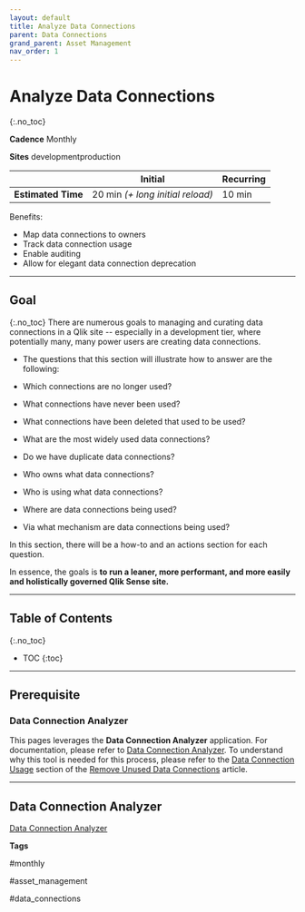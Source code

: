 ```yaml
---
layout: default
title: Analyze Data Connections
parent: Data Connections
grand_parent: Asset Management
nav_order: 1
---
```


# Analyze Data Connections <i class="fas fa-tools fa-xs" title="Tooling | Pre-Built Solutions"></i>
{:.no_toc}

**Cadence** <span class="label cadence">Monthly</span>

**Sites** <span class="label dev">development</span><span class="label prod">production</span>

|                                  		                    | Initial                            | Recurring  |
|---------------------------------------------------------|------------------------------------|------------|
| <i class="far fa-clock fa-sm"></i> **Estimated Time**   | 20 min *(+ long initial reload)*   | 10 min     |

Benefits:

  - Map data connections to owners
  - Track data connection usage
  - Enable auditing
  - Allow for elegant data connection deprecation
  
-------------------------

## Goal
{:.no_toc}
There are numerous goals to managing and curating data connections in a Qlik site -- especially in a development tier, where potentially many, many power users are creating data connections.

- The questions that this section will illustrate how to answer are the following:

- Which connections are no longer used?

- What connections have never been used?

- What connections have been deleted that used to be used?

- What are the most widely used data connections?

- Do we have duplicate data connections?

- Who owns what data connections?

- Who is using what data connections?

- Where are data connections being used?

- Via what mechanism are data connections being used?

In this section, there will be a how-to and an actions section for each question.

In essence, the goals is **to run a leaner, more performant, and more easily and holistically governed Qlik Sense site.**

-------------------------

## Table of Contents
{:.no_toc}

* TOC
{:toc}

-------------------------

## Prerequisite <i class="fas fa-tools fa-xs" title="Tooling | Pre-Built Solutions"></i>

### Data Connection Analyzer

This pages leverages the **Data Connection Analyzer** application. For documentation, please refer to [Data Connection Analyzer](../../tooling/data_connection_analyzer.md). To understand why this tool is needed for this process, please refer to the [Data Connection Usage](../remove_unused_data_connections.md#data-connection-usage) section of the [Remove Unused Data Connections](../remove_unused_data_connections.md) article.

-------------------------

## Data Connection Analyzer <i class="fas fa-tools fa-xs" title="Tooling | Pre-Built Solutions"></i>

[Data Connection Analyzer](../../tooling/data_connection_analyzer.md)

**Tags**

#monthly

#asset_management

#data_connections

&nbsp;
